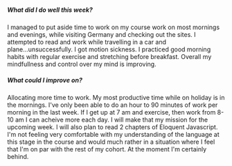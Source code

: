 <h5> What did I do well this week? </h5>
  <p>
     I managed to put aside time to work on my course work on most mornings and evenings, while visiting Germany and checking out the sites. I attempted to read and work while travelling in a car and plane...unsuccessfully. I got motion sickness. I practiced good morning habits with regular exercise and stretching before breakfast. Overall my mindfullness and control over my mind is improving.
  </p>
<h5> What could I improve on? </h5>
  <p>
     Allocating more time to work. My most productive time while on holiday is in the mornings. I've only been able to do an hour to 90 minutes of work per morning in the last week. If I get up at 7 am and exercise, then work from 8-10 am I can acheive more each day. I will make that my mission for the upcoming week. I will also plan to read 2 chapters of Eloquent Javascript. I'm not feeling very comfortable with my understanding of the language at this stage in the course and would much rather in a situation where I feel that I'm on par with the rest of my cohort. At the moment I'm certainly behind.
  </p>
